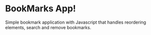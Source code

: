 # BookMarks App!
Simple bookmark application with Javascript that handles reordering elements, search and remove bookmarks.